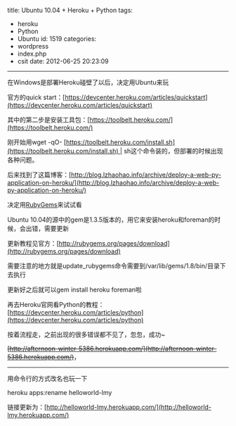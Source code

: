 title: Ubuntu 10.04 + Heroku + Python
tags:
  - heroku
  - Python
  - Ubuntu
id: 1519
categories:
  - wordpress
  - index.php
  - csit
date: 2012-06-25 20:23:09
---

在Windows是部署Heroku碰壁了以后，决定用Ubuntu来玩

官方的quick start：[https://devcenter.heroku.com/articles/quickstart](https://devcenter.heroku.com/articles/quickstart)

其中的第二步是安装工具包：[https://toolbelt.heroku.com/](https://toolbelt.heroku.com/)

刚开始用wget -qO- [https://toolbelt.heroku.com/install.sh](https://toolbelt.heroku.com/install.sh) | sh这个命令装的，但部署的时候出现各种问题。<!--more-->

后来找到了这篇博客：[http://blog.lzhaohao.info/archive/deploy-a-web-py-application-on-heroku/](http://blog.lzhaohao.info/archive/deploy-a-web-py-application-on-heroku/)

决定用[RubyGems](http://rubygems.org/)来试试看

Ubuntu 10.04的源中的gem是1.3.5版本的，用它来安装heroku和foreman的时候，会出错，需要更新

更新教程见官方：[http://rubygems.org/pages/download](http://rubygems.org/pages/download)

需要注意的地方就是update_rubygems命令需要到/var/lib/gems/1.8/bin/目录下去执行

更新好之后就可以gem install heroku foreman啦

再去Heroku官网看Python的教程：[https://devcenter.heroku.com/articles/python](https://devcenter.heroku.com/articles/python)

按着流程走，之前出现的很多错误都不见了，忽忽，成功~

<del>[http://afternoon-winter-5386.herokuapp.com/](http://afternoon-winter-5386.herokuapp.com/)</del>，

---------------------------------------------------------------------

用命令行的方式改名也玩一下

heroku apps:rename helloworld-lmy

链接更新为：[http://helloworld-lmy.herokuapp.com/](http://helloworld-lmy.herokuapp.com/)